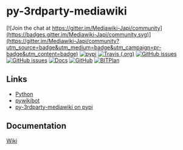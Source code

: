 # py-3rdparty-mediawiki
[![Join the chat at https://gitter.im/Mediawiki-Japi/community](https://badges.gitter.im/Mediawiki-Japi/community.svg)](https://gitter.im/Mediawiki-Japi/community?utm_source=badge&utm_medium=badge&utm_campaign=pr-badge&utm_content=badge)
[![pypi](https://img.shields.io/pypi/pyversions/py-3rdparty-mediawiki)](https://pypi.org/project/py-3rdparty-mediawiki/)
[![Travis (.org)](https://img.shields.io/travis/WolfgangFahl/py-3rdparty-mediawiki.svg)](https://travis-ci.org/WolfgangFahl/py-3rdparty-mediawiki)
[![GitHub issues](https://img.shields.io/github/issues/WolfgangFahl/py-3rdparty-mediawiki.svg)](https://github.com/WolfgangFahl/py-3rdparty-mediawiki/issues)
[![GitHub issues](https://img.shields.io/github/issues-closed/WolfgangFahl/py-3rdparty-mediawiki.svg)](https://github.com/WolfgangFahl/py-3rdparty-mediawiki/issues/?q=is%3Aissue+is%3Aclosed)
[![Docs](https://img.shields.io/readthedocs/py-3rdparty-mediawiki/latest.svg)](https://py-3rdparty-mediawiki.readthedocs.io/en/latest/)
[![GitHub](https://img.shields.io/github/license/WolfgangFahl/py-3rdparty-mediawiki.svg)](https://www.apache.org/licenses/LICENSE-2.0)
[![BITPlan](http://wiki.bitplan.com/images/wiki/thumb/3/38/BITPlanLogoFontLessTransparent.png/198px-BITPlanLogoFontLessTransparent.png)](http://www.bitplan.com)

## Links
* [Python](https://www.python.org/)
* [pywikibot](https://pypi.org/project/pywikibot/)
* [py-3rdparty-mediawiki on pypi](https://pypi.org/project/py-3rdparty-mediawiki)

## Documentation
[Wiki](http://mediawiki-japi.bitplan.com/index.php/py-3rdparty-mediawiki)
